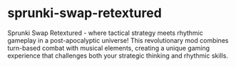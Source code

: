 # sprunki-swap-retextured
Sprunki Swap Retextured - where tactical strategy meets rhythmic gameplay in a post-apocalyptic universe! This revolutionary mod combines turn-based combat with musical elements, creating a unique gaming experience that challenges both your strategic thinking and rhythmic skills.
